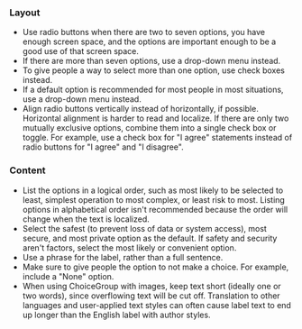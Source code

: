 ### Layout

- Use radio buttons when there are two to seven options, you have enough screen space, and the options are important enough to be a good use of that screen space.
- If there are more than seven options, use a drop-down menu instead.
- To give people a way to select more than one option, use check boxes instead.
- If a default option is recommended for most people in most situations, use a drop-down menu instead.
- Align radio buttons vertically instead of horizontally, if possible. Horizontal alignment is harder to read and localize. If there are only two mutually exclusive options, combine them into a single check box or toggle. For example, use a check box for "I agree" statements instead of radio buttons for "I agree" and "I disagree".

### Content

- List the options in a logical order, such as most likely to be selected to least, simplest operation to most complex, or least risk to most. Listing options in alphabetical order isn't recommended because the order will change when the text is localized.
- Select the safest (to prevent loss of data or system access), most secure, and most private option as the default. If safety and security aren't factors, select the most likely or convenient option.
- Use a phrase for the label, rather than a full sentence.
- Make sure to give people the option to not make a choice. For example, include a "None" option.
- When using ChoiceGroup with images, keep text short (ideally one or two words), since overflowing text will be cut off. Translation to other languages and user-applied text styles can often cause label text to end up longer than the English label with author styles.
